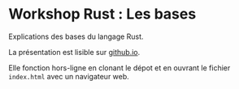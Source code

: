 # Workshop Rust : Les bases

Explications des bases du langage Rust.

La présentation est lisible sur
[github.io](https://nanocryk.github.io/ws-rust-bases/index.html).

Elle fonction hors-ligne en clonant le dépot et en ouvrant le fichier `index.html`
avec un navigateur web.